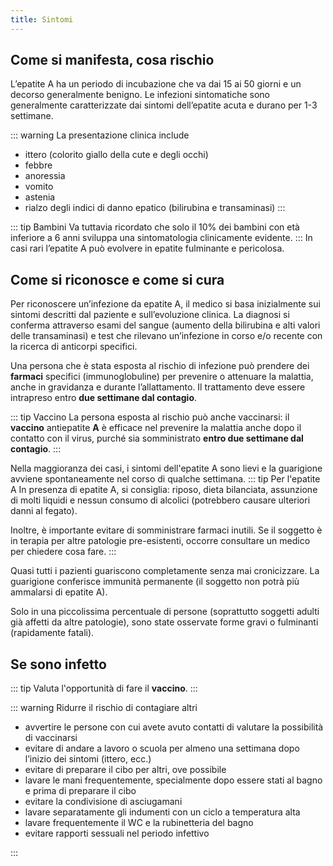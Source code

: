 ```yaml
---
title: Sintomi
---
```


## Come si manifesta, cosa rischio

L’epatite A ha un periodo di incubazione che va dai 15 ai 50 giorni e un decorso generalmente benigno. Le infezioni sintomatiche sono generalmente caratterizzate dai sintomi dell’epatite acuta e durano per 1-3 settimane.

::: warning La presentazione clinica include

- ittero (colorito giallo della cute e degli occhi)
- febbre
- anoressia
- vomito
- astenia
- rialzo degli indici di danno epatico (bilirubina e transaminasi)
  :::

::: tip Bambini <Badge text="Spesso senza sintomi" type="warn" />
Va tuttavia ricordato che solo il 10% dei bambini con età inferiore a 6 anni sviluppa una sintomatologia clinicamente evidente.
:::
In casi rari l’epatite A può evolvere in epatite fulminante e pericolosa.

## Come si riconosce e come si cura

Per riconoscere un’infezione da epatite A, il medico si basa inizialmente sui sintomi descritti dal paziente e sull’evoluzione clinica. La diagnosi si conferma attraverso esami del sangue (aumento della bilirubina e alti valori delle transaminasi) e test che rilevano un’infezione in corso e/o recente con la ricerca di anticorpi specifici.

Una persona che è stata esposta al rischio di infezione può prendere dei **farmaci** specifici (immunoglobuline) per prevenire o attenuare la malattia, anche in gravidanza e durante l’allattamento. Il trattamento deve essere intrapreso entro **due settimane dal contagio**.

::: tip Vaccino <Badge text="entro 2 settimane" type="warn" />
La persona esposta al rischio può anche vaccinarsi: il **vaccino** antiepatite **A** è efficace nel prevenire la malattia anche dopo il contatto con il virus, purché sia somministrato **entro due settimane dal contagio**.
:::

Nella maggioranza dei casi, i sintomi dell'epatite A sono lievi e la guarigione avviene spontaneamente nel corso di qualche settimana.
::: tip Per l'epatite A <Badge text="evitare farmaci inutili" type="warn" />
In presenza di epatite A, si consiglia: riposo, dieta bilanciata, assunzione di molti liquidi e nessun consumo di alcolici (potrebbero causare ulteriori danni al fegato).

Inoltre, è importante evitare di somministrare farmaci inutili. Se il soggetto è in terapia per altre patologie pre-esistenti, occorre consultare un medico per chiedere cosa fare.
:::

Quasi tutti i pazienti guariscono completamente senza mai cronicizzare. La guarigione conferisce immunità permanente (il soggetto non potrà più ammalarsi di epatite A).

Solo in una piccolissima percentuale di persone (soprattutto soggetti adulti già affetti da altre patologie), sono state osservate forme gravi o fulminanti (rapidamente fatali).

## Se sono infetto

::: tip
Valuta l'opportunità di fare il **vaccino**.
:::

::: warning Ridurre il rischio di contagiare altri

- avvertire le persone con cui avete avuto contatti di valutare la possibilità di vaccinarsi
- evitare di andare a lavoro o scuola per almeno una settimana dopo l’inizio dei sintomi (ittero, ecc.)
- evitare di preparare il cibo per altri, ove possibile
- lavare le mani frequentemente, specialmente dopo essere stati al bagno e prima di preparare il cibo
- evitare la condivisione di asciugamani
- lavare separatamente gli indumenti con un ciclo a temperatura alta
- lavare frequentemente il WC e la rubinetteria del bagno
- evitare rapporti sessuali nel periodo infettivo

:::
